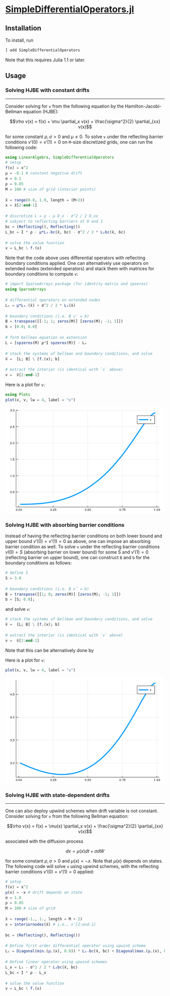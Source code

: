 ﻿[SimpleDifferentialOperators.jl](https://github.com/QuantEcon/SimpleDifferentialOperators.jl/)
=============

## Installation

To install, run
```julia
] add SimpleDifferentialOperators
```

Note that this requires Julia 1.1 or later.

## Usage

### Solving HJBE with constant drifts
-------------
Consider solving for `v` from the following equation by the Hamilton-Jacobi-Bellman equation (HJBE):
```math
\rho v(x) = f(x) + \mu \partial_x v(x) + \frac{\sigma^2}{2} \partial_{xx} v(x)
```

for some constant $\rho, \sigma > 0$ and $\mu \leq 0$. To solve `v` under the reflecting barrier conditions $v'(0) = v'(1) = 0$ on `M`-size discretized grids, one can run the following code:

```julia
using LinearAlgebra, SimpleDifferentialOperators
# setup
f(x) = x^2
μ = -0.1 # constant negative drift
σ = 0.1
ρ = 0.05
M = 100 # size of grid (interior points)

x̄ = range(0.0, 1.0, length = (M+2))
x = x̄[2:end-1]

# discretize L = ρ - μ D_x - σ^2 / 2 D_xx
# subject to reflecting barriers at 0 and 1
bc = (Reflecting(), Reflecting())
L_bc = I * ρ - μ*L₁₋bc(x̄, bc) - σ^2 / 2 * L₂bc(x̄, bc)

# solve the value function
v = L_bc \ f.(x)
```

Note that the code above uses differential operators with reflecting boundary conditions applied.
One can alternatively use operators on extended nodes (extended operators) and stack them with matrices for boundary conditions to compute `v`:
```julia
# import SparseArrays package (for identity matrix and spzeros)
using SparseArrays

# differential operators on extended nodes
Lₓ = μ*L₁₋(x̄) + σ^2 / 2 * L₂(x̄)

# boundary conditions (i.e. B v̄ = b)
B = transpose([[-1; 1; zeros(M)] [zeros(M); -1; 1]])
b = [0.0; 0.0]

# form bellman equation on extension
L = [spzeros(M) ρ*I spzeros(M)] - Lₓ

# stack the systems of bellman and boundary conditions, and solve
v̄ =  [L; B] \ [f.(x); b]

# extract the interior (is identical with `v` above)
v =  v̄[2:end-1]
```


Here is a plot for `v`:

```julia
using Plots
plot(x, v, lw = 4, label = "v")
```

![plot-hjbe-both-reflecting](assets/plot-hjbe-both-reflecting.png)

### Solving HJBE with absorbing barrier conditions
Instead of having the reflecting barrier conditions on both lower bound and upper bound $v'(0) = v'(1) = 0$ as above, one can impose an absorbing barrier condition as well. To solve `v` under the reflecting barrier conditions $v(0) = S$ (absorbing barrier on lower bound) for some S and $v'(1) = 0$ (reflecting barrier on upper bound), one can construct `B` and `b` for the boundary conditions as follows:

```julia
# define S
S = 3.0

# boundary conditions (i.e. B v̄ = b)
B = transpose([[1; 0; zeros(M)] [zeros(M); -1; 1]])
b = [S; 0.0];
```

and solve `v`:
```julia
# stack the systems of bellman and boundary conditions, and solve
v̄ =  [L; B] \ [f.(x); b]

# extract the interior (is identical with `v` above)
v =  v̄[2:end-1]
```

Note that this can be alternatively done by

Here is a plot for `v`:

```julia
plot(x, v, lw = 4, label = "v")
```

![plot-hjbe-lb-absorbing-ub-reflecting](assets/plot-hjbe-lb-absorbing-ub-reflecting.png)

### Solving HJBE with state-dependent drifts
-------------
One can also deploy upwind schemes when drift variable is not constant. Consider solving for `v` from the following Bellman equation:
```math
\rho v(x) = f(x) + \mu(x) \partial_x v(x) + \frac{\sigma^2}{2} \partial_{xx} v(x)
```

associated with the diffusion process
```math
dx = \mu(x) dt + \sigma dW
```

for some constant $\rho, \sigma > 0$ and $\mu(x) = -x$. Note that $\mu(x)$ depends on states. The following code will solve `v` using upwind schemes, with the reflecting barrier conditions $v'(0) = v'(1) = 0$ applied:

```julia
# setup
f(x) = x^2
μ(x) = -x # drift depends on state
σ = 1.0
ρ = 0.05
M = 100 # size of grid

x̄ = range(-1., 1., length = M + 2)
x = interiornodes(x̄) # i.e., x̄[2:end-1]

bc = (Reflecting(), Reflecting())

# Define first order differential operator using upwind scheme
L₁ = Diagonal(min.(μ.(x), 0.0)) * L₁₋bc(x̄, bc) + Diagonal(max.(μ.(x), 0.0)) * L₁₊bc(x̄, bc)

# Define linear operator using upwind schemes
L_x = L₁ - σ^2 / 2 * L₂bc(x̄, bc)
L_bc = I * ρ - L_x

# solve the value function
v = L_bc \ f.(x)
```
